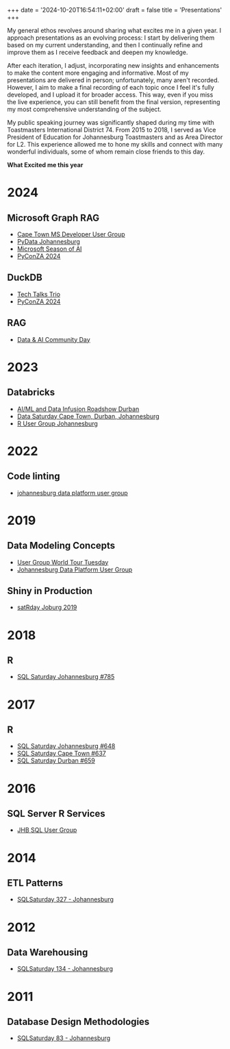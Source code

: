 +++
date = '2024-10-20T16:54:11+02:00'
draft = false
title = 'Presentations'
+++

My general ethos revolves around sharing what excites me in a given year. I approach presentations as an evolving process: I start by delivering them based on my current understanding, and then I continually refine and improve them as I receive feedback and deepen my knowledge.

After each iteration, I adjust, incorporating new insights and enhancements to make the content more engaging and informative. Most of my presentations are delivered in person; unfortunately, many aren't recorded. However, I aim to make a final recording of each topic once I feel it's fully developed, and I upload it for broader access. This way, even if you miss the live experience, you can still benefit from the final version, representing my most comprehensive understanding of the subject.

My public speaking journey was significantly shaped during my time with Toastmasters International District 74. From 2015 to 2018, I served as Vice President of Education for Johannesburg Toastmasters and as Area Director for L2. This experience allowed me to hone my skills and connect with many wonderful individuals, some of whom remain close friends to this day.

**What Excited me this year**

# 2024
## Microsoft Graph RAG
- [Cape Town MS Developer User Group](./cptmsdug)
- [PyData Johannesburg](./rag-and-roll)
- [Microsoft Season of AI](./season-of-ai)
- [PyConZA 2024](./pyconza)

## DuckDB
- [Tech Talks Trio](./tech-talks-trio)
- [PyConZA 2024](./pyconza)

## RAG
- [Data & AI Community Day](./data-and-ai-community)

# 2023

## Databricks
- [AI/ML and Data Infusion Roadshow Durban]()
- [Data Saturday Cape Town, Durban, Johannesburg]()
- [R User Group Johannesburg]()

# 2022

## Code linting
- [johannesburg data platform user group]()

# 2019

## Data Modeling Concepts
- [User Group World Tour Tuesday]()
- [Johannesburg Data Platform User Group]()

## Shiny in Production
- [satRday Joburg 2019]()

# 2018

## R
- [SQL Saturday Johannesburg #785]()

# 2017

## R
- [SQL Saturday Johannesburg #648]()
- [SQL Saturday Cape Town #637]()
- [SQL Saturday Durban #659]()

# 2016

## SQL Server R Services
- [JHB SQL User Group]()

# 2014

## ETL Patterns
- [SQLSaturday 327 - Johannesburg]()

# 2012

## Data Warehousing
- [SQLSaturday 134 - Johannesburg]()

# 2011

## Database Design Methodologies
- [SQLSaturday 83 - Johannesburg]()